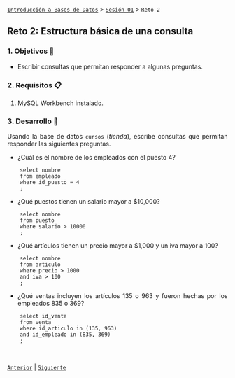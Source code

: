 [`Introducción a Bases de Datos`](../../README.md) > [`Sesión 01`](../Readme.md) > `Reto 2`
	
## Reto 2: Estructura básica de una consulta

<div style="text-align: justify;">

### 1. Objetivos :dart:

- Escribir consultas que permitan responder a algunas preguntas.

### 2. Requisitos :clipboard:

1. MySQL Workbench instalado.

### 3. Desarrollo :rocket:

Usando la base de datos `cursos` (*tienda*), escribe consultas que permitan responder las siguientes preguntas.

- ¿Cuál es el nombre de los empleados con el puesto 4?
~~~
	select nombre
	from empleado
	where id_puesto = 4
	;
~~~
- ¿Qué puestos tienen un salario mayor a $10,000?
~~~
	select nombre
	from puesto
	where salario > 10000
	;
~~~
- ¿Qué artículos tienen un precio mayor a $1,000 y un iva mayor a 100?
~~~
	select nombre
	from articulo
	where precio > 1000
	and iva > 100
	;
~~~
- ¿Qué ventas incluyen los artículos 135 o 963 y fueron hechas por los empleados 835 o 369?
~~~
	select id_venta
	from venta
	where id_articulo in (135, 963)
	and id_empleado in (835, 369)
	;
~~~

<br/>

[`Anterior`](../Ejemplo-03/Readme.md) | [`Siguiente`](../Readme.md)

</div>

